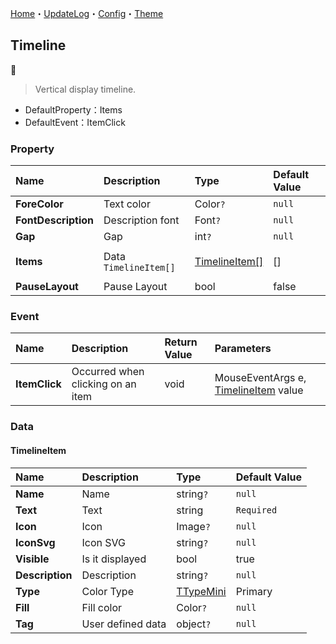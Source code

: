 ﻿[Home](../Home.md)・[UpdateLog](../UpdateLog.md)・[Config](../Config.md)・[Theme](../Theme.md)

## Timeline
👚

> Vertical display timeline.

- DefaultProperty：Items
- DefaultEvent：ItemClick

### Property

Name | Description | Type | Default Value |
:--|:--|:--|:--|
**ForeColor** | Text color | Color`?` | `null` |
**FontDescription** | Description font | Font`?` | `null` |
**Gap** | Gap | int`?` | `null` |
||||
**Items** | Data `TimelineItem[]` | [TimelineItem[]](#timelineitem) | [] |
||||
**PauseLayout** | Pause Layout | bool | false |

### Event

Name | Description | Return Value | Parameters |
:--|:--|:--|:--|
**ItemClick** | Occurred when clicking on an item | void | MouseEventArgs e, [TimelineItem](#timelineitem) value |


### Data

#### TimelineItem

Name | Description | Type | Default Value |
:--|:--|:--|:--|
**Name** | Name | string`?` | `null` |
**Text** | Text | string | `Required` |
**Icon** | Icon | Image`?` | `null` |
**IconSvg** | Icon SVG | string`?` | `null` |
**Visible** | Is it displayed | bool | true |
**Description** | Description | string`?` | `null` |
**Type** | Color Type | [TTypeMini](Enum.md#ttypemini) | Primary |
**Fill** | Fill color | Color`?` | `null` |
**Tag** | User defined data | object`?` | `null` |